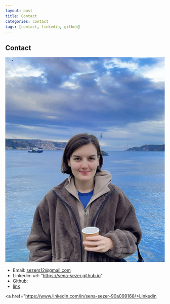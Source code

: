 ```yaml
---
layout: post
title: Contact
categories: contact
tags: [contact, linkedin, github]
---
```


## Contact

 ![datacamp certification](/assets/images/banners/5734E266-4E76-4E6B-A3BD-50AF9EB8622F.jpg)

* Email: sezers12@gmail.com
* Linkedin:
url: "https://sena-sezer.github.io"
* Github: 
* [link](https://www.linkedin.com/in/sena-sezer-90a099168)

<a href="https://www.linkedin.com/in/sena-sezer-90a099168/>Linkedin</a>
